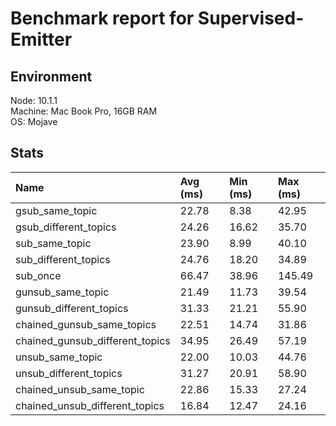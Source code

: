 # Benchmark report for Supervised-Emitter

## Environment

Node: 10.1.1  
Machine: Mac Book Pro, 16GB RAM  
OS: Mojave

## Stats

| Name | Avg \(ms\) | Min \(ms\) | Max \(ms\) |
| :--- | :--- | :--- | :--- |
| gsub\_same\_topic | 22.78 | 8.38 | 42.95 |
| gsub\_different\_topics | 24.26 | 16.62 | 35.70 |
| sub\_same\_topic | 23.90 | 8.99 | 40.10 |
| sub\_different\_topics | 24.76 | 18.20 | 34.89 |
| sub\_once | 66.47 | 38.96 | 145.49 |
| gunsub\_same\_topic | 21.49 | 11.73 | 39.54 |
| gunsub\_different\_topics | 31.33 | 21.21 | 55.90 |
| chained\_gunsub\_same\_topics | 22.51 | 14.74 | 31.86 |
| chained\_gunsub\_different\_topics | 34.95 | 26.49 | 57.19 |
| unsub\_same\_topic | 22.00 | 10.03 | 44.76 |
| unsub\_different\_topics | 31.27 | 20.91 | 58.90 |
| chained\_unsub\_same\_topic | 22.86 | 15.33 | 27.24 |
| chained\_unsub\_different\_topics | 16.84 | 12.47 | 24.16 |

